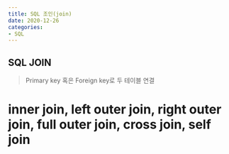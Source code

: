 ```yaml
---
title: SQL 조인(join)
date: 2020-12-26
categories:
- SQL
---
```


## SQL JOIN

> Primary key 혹은 Foreign key로 두 테이블 연결


# inner join, left outer join, right outer join, full outer join, cross join, self join


